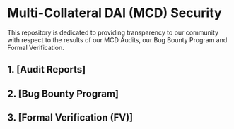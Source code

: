 # Multi-Collateral DAI (MCD) Security

This repository is dedicated to providing transparency to our community with respect to the results of our MCD Audits, our Bug Bounty Program and Formal Verification. 

## 1. [Audit Reports]


## 2. [Bug Bounty Program]


## 3. [Formal Verification (FV)]


